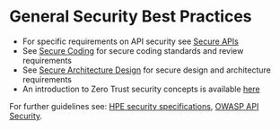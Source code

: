 # General Security Best Practices

* For specific requirements on API security see [Secure APIs](/docs/greenlake/standards/ratified/secure_coding/secure_coding_and_reviews.md#secure-apis)
* See [Secure Coding](/docs/greenlake/standards/ratified/secure_coding/secure_coding_and_reviews.md) for secure
coding standards and review requirements
* See [Secure Architecture Design](../../policies/secure_design_and_architecture_policy.md) for secure design and architecture requirements
* An introduction to Zero Trust security concepts is available [here](/docs/greenlake/standards/guidelines/zero_trust_security_concepts.md)

For further guidelines see:
[HPE security specifications](https://hpe.sharepoint.com/sites/WW/globalsecurity/Pages/global-security-policy.aspx?ID=2899), [OWASP API Security](https://owasp.org/www-project-api-security/).
